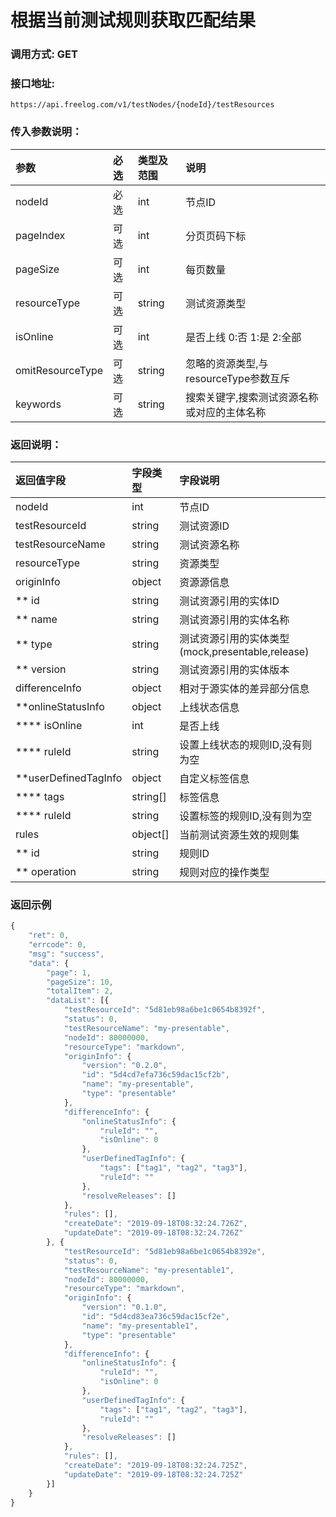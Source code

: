 # 根据当前测试规则获取匹配结果

### 调用方式: GET

### 接口地址:

```
https://api.freelog.com/v1/testNodes/{nodeId}/testResources
```

### 传入参数说明：
| 参数 | 必选 | 类型及范围 | 说明 |
| :--- | :--- | :--- | :--- |
| nodeId | 必选 | int | 节点ID |
| pageIndex | 可选 | int | 分页页码下标 |
| pageSize | 可选 | int | 每页数量 |
| resourceType | 可选 | string | 测试资源类型 |
| isOnline | 可选 | int | 是否上线 0:否 1:是 2:全部 |
| omitResourceType | 可选 | string | 忽略的资源类型,与resourceType参数互斥 |
| keywords | 可选 | string | 搜索关键字,搜索测试资源名称或对应的主体名称 |

### 返回说明：

| 返回值字段 | 字段类型 | 字段说明 |
| :--- | :--- | :--- |
| nodeId | int| 节点ID |
| testResourceId | string | 测试资源ID |
| testResourceName | string | 测试资源名称 |
| resourceType | string | 资源类型 |
| originInfo | object | 资源源信息 |
| ** id | string | 测试资源引用的实体ID |
| ** name | string | 测试资源引用的实体名称 |
| ** type | string | 测试资源引用的实体类型 (mock,presentable,release) |
| ** version | string |测试资源引用的实体版本 |
| differenceInfo | object | 相对于源实体的差异部分信息 |
| **onlineStatusInfo | object | 上线状态信息 |
| **** isOnline | int | 是否上线 |
| **** ruleId | string | 设置上线状态的规则ID,没有则为空 |
| **userDefinedTagInfo | object | 自定义标签信息 |
| **** tags | string[] | 标签信息 |
| **** ruleId | string | 设置标签的规则ID,没有则为空 |
| rules | object[] | 当前测试资源生效的规则集 |
| ** id | string | 规则ID |
| ** operation | string | 规则对应的操作类型 |

### 返回示例

```js
{
	"ret": 0,
	"errcode": 0,
	"msg": "success",
	"data": {
		"page": 1,
		"pageSize": 10,
		"totalItem": 2,
		"dataList": [{
			"testResourceId": "5d81eb98a6be1c0654b8392f",
			"status": 0,
			"testResourceName": "my-presentable",
			"nodeId": 80000000,
			"resourceType": "markdown",
			"originInfo": {
				"version": "0.2.0",
				"id": "5d4cd7efa736c59dac15cf2b",
				"name": "my-presentable",
				"type": "presentable"
			},
			"differenceInfo": {
				"onlineStatusInfo": {
					"ruleId": "",
					"isOnline": 0
				},
				"userDefinedTagInfo": {
					"tags": ["tag1", "tag2", "tag3"],
					"ruleId": ""
				},
				"resolveReleases": []
			},
			"rules": [],
			"createDate": "2019-09-18T08:32:24.726Z",
			"updateDate": "2019-09-18T08:32:24.726Z"
		}, {
			"testResourceId": "5d81eb98a6be1c0654b8392e",
			"status": 0,
			"testResourceName": "my-presentable1",
			"nodeId": 80000000,
			"resourceType": "markdown",
			"originInfo": {
				"version": "0.1.0",
				"id": "5d4cd83ea736c59dac15cf2e",
				"name": "my-presentable1",
				"type": "presentable"
			},
			"differenceInfo": {
				"onlineStatusInfo": {
					"ruleId": "",
					"isOnline": 0
				},
				"userDefinedTagInfo": {
					"tags": ["tag1", "tag2", "tag3"],
					"ruleId": ""
				},
				"resolveReleases": []
			},
			"rules": [],
			"createDate": "2019-09-18T08:32:24.725Z",
			"updateDate": "2019-09-18T08:32:24.725Z"
		}]
	}
}
```
